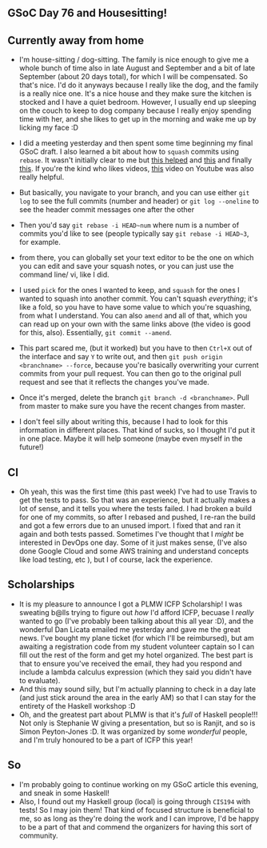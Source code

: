 ## GSoC Day 76 and Housesitting!

## Currently away from home
- I'm house-sitting / dog-sitting. The family is nice enough to give me a whole bunch of time
  also in late August and September and a bit of late September (about 20 days total), for
  which I will be compensated. So that's nice. I'd do it anyways because I really like the dog,
  and the family is a really nice one. It's a nice house and they make sure the kitchen is
  stocked and I have a quiet bedroom. However, I usually end up sleeping on the couch to keep
  to dog company because I really enjoy spending time with her, and she likes to get up in the
  morning and wake me up by licking my face :D
  
- I did a meeting yesterday and then spent some time beginning my final GSoC draft. I also 
  learned a bit about how to ```squash``` commits using ```rebase```. It wasn't initially clear to me but 
  [this helped](https://stackoverflow.com/questions/14534397/squash-all-my-commits-into-one-for-github-pull-request/16642628#16642628)
  and [this](https://stackoverflow.com/questions/14534397/squash-all-my-commits-into-one-for-github-pull-request)
  and finally [this](https://blog.carbonfive.com/2017/08/28/always-squash-and-rebase-your-git-commits/).
  If you're the kind who likes videos, [this](https://www.youtube.com/watch?v=2E23I9PzplM) video on Youtube was also really helpful.

- But basically, you navigate to your branch,
  and you can use either ```git log``` to see the full commits (number and header) or 
  ```git log --oneline``` to see the header commit messages one after the other
- Then you'd say ```git rebase -i HEAD~num``` where num is a number of commits you'd like to see
  (people typically say ```git rebase -i HEAD~3```, for example. 
- from there, you can globally set your text editor to be the one on which you can edit and save
  your squash notes, or you can just use the command line/ vi, like I did.
- I used ```pick``` for the ones I wanted to keep, and ```squash``` for the ones I wanted to squash
  into another commit. You can't squash *everything*; it's like a fold, so you have to have some
  value to which you're squashing, from what I understand.
  You can also ```amend``` and all of that, which you can read up on your own
  with the same links above (the video is good for this, also). Essentially, ```git commit --amend```.
- This part scared me, (but it worked) but you have to then ```Ctrl+X``` out of the interface and 
  say ```Y``` to write out, and then ```git push origin <branchname> --force```, because you're
  basically overwriting your current commits from your pull request. You can then go to the
  original pull request and see that it reflects the changes you've made.
- Once it's merged, delete the branch ```git branch -d <branchname>```. Pull from master to make sure
  you have the recent changes from master.
- I don't feel silly about writing this, because I had to look for this information in different places.
  That kind of sucks, so I thought I'd put it in one place. Maybe it will help someone (maybe even
  myself in the future!)
  
## CI
 - Oh yeah, this was the first time (this past week) I've had to use Travis to get the tests to pass.
   So that was an experience, but it actually makes a lot of sense, and it tells you where the tests
   failed. I had broken a build for one of my commits, so after I rebased and pushed, I re-ran the build
   and got a few errors due to an unused import. I fixed that and ran it again and both tests passed.
   Sometimes I've thought that I *might* be interested in DevOps one day. Some of it just makes sense,
   (I've also done Google Cloud and some AWS training and understand concepts like load testing, etc
   ), but I of course, lack the experience.
   
## Scholarships
 - It is my pleasure to announce I got a PLMW ICFP Scholarship! I was sweating b@lls trying to figure out
   *how* I'd afford ICFP, becuase I *really* wanted to go (I've probably been talking about this all year :D),
   and the wonderful Dan Licata emailed me yesterday and gave me the great news. I've bought my plane ticket (for which I'll    be reimbursed),
   but am awaiting a registration code from my student volunteer captain so I can fill out the rest of the form
   and get my hotel organized. The best part is that to ensure you've received the email, they had you
   respond and include a lambda calculus expression (which they said you didn't have to evaluate).
 - And this may sound silly, but I'm actually planning to check in a day late (and just stick around the area
   in the early AM) so that I can stay for the entirety of the Haskell workshop :D
 - Oh, and the greatest part about PLMW is that it's *full* of Haskell people!!! Not only is Stephanie W giving
   a presentation, but so is Ranjit, and so is Simon Peyton-Jones :D. It was organized by some *wonderful* people,
   and I'm truly honoured to be a part of ICFP this year! 
   
## So 
 - I'm probably going to continue working on my GSoC article this evening, and sneak in some Haskell!
 - Also, I found out my Haskell group (local) is going through ```CIS194``` with tests! So I may join them!
   That kind of focused structure is beneficial to me, so as long as they're doing the work and I can improve,
   I'd be happy to be a part of that and commend the organizers for having this sort of community.
